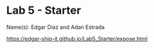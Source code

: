 # Lab 5 - Starter
Name(s): Edgar Diaz and Adan Estrada

https://edgar-ship-it.github.io/Lab5_Starter/expose.html
